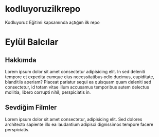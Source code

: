 # kodluyoruzilkrepo
Kodluyoruz Eğitimi kapsamında açtığım ilk repo

<!DOCTYPE html>
<html lang="en">
<head>
    <meta charset="UTF-8">
    <meta http-equiv="X-UA-Compatible" content="IE=edge">
    <meta name="viewport" content="width=p, initial-scale=1.0">
    <title>Eylül Balcılar</title>
</head>
<body>
    <!-- ANA BAŞLIK -->
    <h1>Eylül Balcılar</h1>
    <!-- ALT BAŞLIK -->
    <h2>Hakkımda</h2>
    <!-- AÇIKLAMA SATIRI -->
    <p>Lorem ipsum dolor sit amet consectetur adipisicing elit. In sed deleniti tempore et expedita cumque eius necessitatibus odio ducimus, cupiditate, blanditiis aperiam? Placeat pariatur sequi ea quisquam quam deleniti sed consectetur, id totam vitae illum accusamus temporibus autem delectus mollitia, libero corrupti nihil, perspiciatis in.</p>
    <!-- BİLGİLENDİRME DETAY BAŞLIK -->
    <h2>Sevdiğim Filmler</h2>
    <p>Lorem ipsum dolor sit amet consectetur, adipisicing elit. Sed dolores architecto sapiente illo ea laudantium adipisci dignissimos tempore facere perspiciatis.</p>
    
</body>
</html>